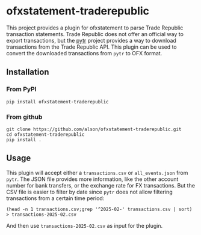 # ofxstatement-traderepublic

This project provides a plugin for ofxstatement to parse Trade Republic
transaction statements. Trade Republic does not offer an official way to
export transactions, but the [pytr](https://github.com/pytr-org/pytr) project
provides a way to download transactions from the Trade Republic API. This
plugin can be used to convert the downloaded transactions from `pytr` to OFX
format.

## Installation

### From PyPI
```
pip install ofxstatement-traderepublic
```

### From github
```
git clone https://github.com/alson/ofxstatement-traderepublic.git
cd ofxstatement-traderepublic
pip install .
```

## Usage

This plugin will accept either a `transactions.csv` or `all_events.json`
from `pytr`. The JSON file provides more information, like the other
account number for bank transfers, or the exchange rate for FX
transactions. But the CSV file is easier to filter by date since `pytr`
does not allow filtering transactions from a certain time period:
```
(head -n 1 transactions.csv;grep '^2025-02-' transactions.csv | sort) > transactions-2025-02.csv
```

And then use `transactions-2025-02.csv` as input for the plugin.

